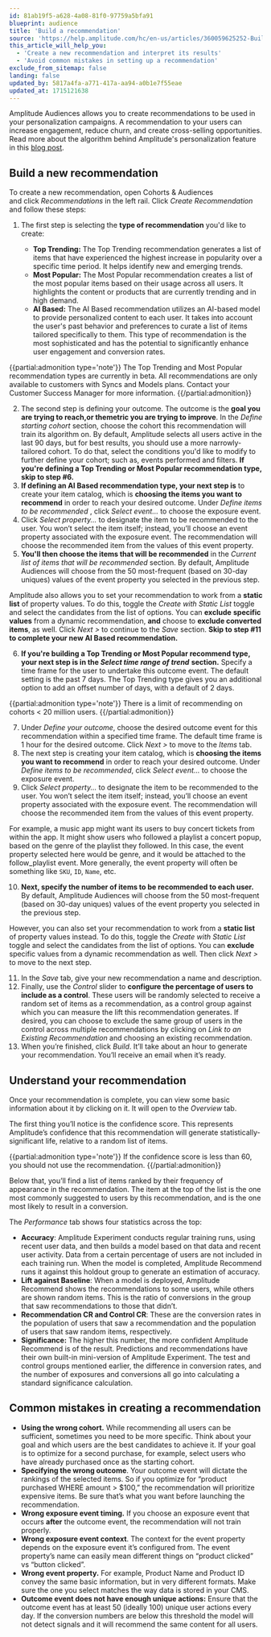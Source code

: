 ```yaml
---
id: 81ab19f5-a628-4a08-81f0-97759a5bfa91
blueprint: audience
title: 'Build a recommendation'
source: 'https://help.amplitude.com/hc/en-us/articles/360059625252-Build-a-recommendation'
this_article_will_help_you:
  - 'Create a new recommendation and interpret its results'
  - 'Avoid common mistakes in setting up a recommendation'
exclude_from_sitemap: false
landing: false
updated_by: 5817a4fa-a771-417a-aa94-a0b1e7f55eae
updated_at: 1715121638
---
```

Amplitude Audiences allows you to create recommendations to be used in your personalization campaigns. A recommendation to your users can increase engagement, reduce churn, and create cross-selling opportunities. Read more about the algorithm behind Amplitude's personalization feature in this [blog post](https://amplitude.com/blog/audiences-algorithm).

## Build a new recommendation

To create a new recommendation, open Cohorts & Audiences and click *Recommendations* in the left rail. Click *Create Recommendation* and follow these steps:

1. The first step is selecting the **type of recommendation** you'd like to create:

	* **Top Trending:** The Top Trending recommendation generates a list of items that have experienced the highest increase in popularity over a specific time period. It helps identify new and emerging trends.
	* **Most Popular:** The Most Popular recommendation creates a list of the most popular items based on their usage across all users. It highlights the content or products that are currently trending and in high demand.
	* **AI Based:** The AI Based recommendation utilizes an AI-based model to provide personalized content to each user. It takes into account the user's past behavior and preferences to curate a list of items tailored specifically to them. This type of recommendation is the most sophisticated and has the potential to significantly enhance user engagement and conversion rates.

 {{partial:admonition type='note'}}
 The Top Trending and Most Popular recommendation types are currently in beta. All recommendations are only available to customers with Syncs and Models plans. Contact your Customer Success Manager for more information.
{{/partial:admonition}}

2. The second step is defining your outcome. The outcome is the **goal you are trying to reach,**or the**metric you are trying to improve**. In the *Define starting cohort* section, choose the cohort this recommendation will train its algorithm on. By default, Amplitude selects all users active in the last 90 days, but for best results, you should use a more narrowly-tailored cohort. To do that, select the conditions you'd like to modify to further define your cohort; such as, events performed and filters. **If you're defining a Top Trending or Most Popular recommendation type, skip to step #6.**
3. **If defining an AI Based recommendation type, your next step is** to create your item catalog, which is **choosing the items you want to recommend** in order to reach your desired outcome.  Under *Define items to be recommended* , click *Select event…* to choose the exposure event.
4. Click *Select property...* to designate the item to be recommended to the user. You won’t select the item itself; instead, you’ll choose an event property associated with the exposure event. The recommendation will choose the recommended item from the values of this event property.
5. **You'll then choose the items that will be recommended** in the *Current list of items that will be recommended* section. By default, Amplitude Audiences will choose from the 50 most-frequent (based on 30-day uniques) values of the event property you selected in the previous step.

Amplitude also allows you to set your recommendation to work from a **static list** of property values. To do this, toggle the *Create with Static List* toggle and select the candidates from the list of options. You can **exclude** **specific values** from a dynamic recommendation, **and** choose to **exclude converted items**, as well. Click *Next >* to continue to the *Save* section. **Skip to step #11 to complete your new AI Based recommendation.** 

6. **If you're building a Top Trending or Most Popular recommend type, your next step is in the *Select time range of trend*** **section.** Specify a time frame for the user to undertake this outcome event. The default setting is the past 7 days. The Top Trending type gives you an additional option to add an offset number of days, with a default of 2 days.

{{partial:admonition type='note'}}
 There is a limit of recommending on cohorts < 20 million users.
{{/partial:admonition}}

7. Under *Define your outcome*, choose the desired outcome event for this recommendation within a specified time frame. The default time frame is 1 hour for the desired outcome. Click *Next >* to move to the *Items* tab.
8. The next step is creating your item catalog, which is **choosing the items you want to recommend** in order to reach your desired outcome. Under *Define items to be recommended*, click *Select event…* to choose the exposure event.
9. Click *Select property...* to designate the item to be recommended to the user. You won’t select the item itself; instead, you’ll choose an event property associated with the exposure event. The recommendation will choose the recommended item from the values of this event property.

For example, a music app might want its users to buy concert tickets from within the app. It might show users who followed a playlist a concert popup, based on the genre of the playlist they followed. In this case, the event property selected here would be genre, and it would be attached to the follow\_playlist event. More generally, the event property will often be something like `SKU`, `ID`, `Name`, etc.

10. **Next, specify the number of items to be recommended to each user.** By default, Amplitude Audiences will choose from the 50 most-frequent (based on 30-day uniques) values of the event property you selected in the previous step.  
  
However, you can also set your recommendation to work from a **static list** of property values instead. To do this, toggle the *Create with Static List* toggle and select the candidates from the list of options. You can **exclude** specific values from a dynamic recommendation as well. Then click *Next >* to move to the next step.

11. In the *Save* tab, give your new recommendation a name and description.
12. Finally, use the *Control* slider to **configure the percentage of users to include as a control**. These users will be randomly selected to receive a random set of items as a recommendation, as a control group against which you can measure the lift this recommendation generates. If desired, you can choose to exclude the same group of users in the control across multiple recommendations by clicking on *Link to an Existing Recommendation* and choosing an existing recommendation.
13. When you’re finished, click *Build*. It’ll take about an hour to generate your recommendation. You’ll receive an email when it’s ready.

## Understand your recommendation

Once your recommendation is complete, you can view some basic information about it by clicking on it. It will open to the *Overview* tab.

The first thing you’ll notice is the confidence score. This represents Amplitude’s confidence that this recommendation will generate statistically-significant life, relative to a random list of items.

{{partial:admonition type='note'}}
If the confidence score is less than 60, you should not use the recommendation.
{{/partial:admonition}}

Below that, you’ll find a list of items ranked by their frequency of appearance in the recommendation. The item at the top of the list is the one most commonly suggested to users by this recommendation, and is the one most likely to result in a conversion.

The *Performance* tab shows four statistics across the top:

* **Accuracy**: Amplitude Experiment conducts regular training runs, using recent user data, and then builds a model based on that data and recent user activity. Data from a certain percentage of users are not included in each training run. When the model is completed, Amplitude Recommend runs it against this holdout group to generate an estimation of accuracy.
* **Lift against Baseline**: When a model is deployed, Amplitude Recommend shows the recommendations to some users, while others are shown random items. This is the ratio of conversions in the group that saw recommendations to those that didn’t.
* **Recommendation CR and Control CR**: These are the conversion rates in the population of users that saw a recommendation and the population of users that saw random items, respectively.
* **Significance:** The higher this number, the more confident Amplitude Recommend is of the result. Predictions and recommendations have their own built-in mini-version of Amplitude Experiment. The test and control groups mentioned earlier, the difference in conversion rates, and the number of exposures and conversions all go into calculating a standard significance calculation.

## Common mistakes in creating a recommendation

* **Using the wrong cohort.** While recommending all users can be sufficient, sometimes you need to be more specific. Think about your goal and which users are the best candidates to achieve it. If your goal is to optimize for a second purchase, for example, select users who have already purchased once as the starting cohort.
* **Specifying the wrong outcome**. Your outcome event will dictate the rankings of the selected items. So if you optimize for “product purchased WHERE amount > $100,” the recommendation will prioritize expensive items. Be sure that’s what you want before launching the recommendation.
* **Wrong exposure event timing.** If you choose an exposure event that occurs **after** the outcome event, the recommendation will not train properly.
* **Wrong exposure event context**. The context for the event property depends on the exposure event it’s configured from. The event property’s name can easily mean different things on “product clicked” vs “button clicked”.
* **Wrong event property.** For example, Product Name and Product ID convey the same basic information, but in very different formats. Make sure the one you select matches the way data is stored in your CMS.
* **Outcome event does not have enough unique actions:** Ensure that the outcome event has at least 50 (ideally 100) unique user actions every day. If the conversion numbers are below this threshold the model will not detect signals and it will recommend the same content for all users.